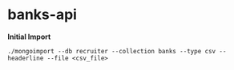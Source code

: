 # banks-api

__Initial Import__

```
./mongoimport --db recruiter --collection banks --type csv --headerline --file <csv_file>
```
